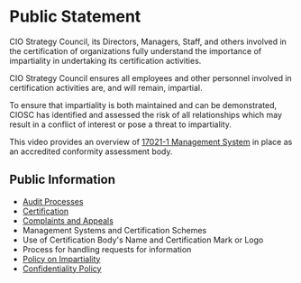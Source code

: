 # Public Statement

CIO Strategy Council, its Directors, Managers, Staff, and others involved in the certification of organizations fully understand the importance of impartiality in undertaking its certification activities. 

CIO Strategy Council ensures all employees and other personnel involved in certification activities are, and will remain, impartial.  

To ensure that impartiality is both maintained and can be demonstrated, CIOSC has identified and assessed the risk of all relationships which may result in a conflict of interest or pose a threat to impartiality. 

This video provides an overview of [17021-1 Management System](https://youtu.be/EYx2QrKqiT8) in place as an accredited conformity assessment body.

## Public Information

* [Audit Processes](./audit-program.md)
* [Certification](./suspend-withdraw-reduce-scope-certification.md)
* [Complaints and Appeals](./complaints-and-appeals.md)
* Management Systems and Certification Schemes
* Use of Certification Body's Name and Certification Mark or Logo
* Process for handling requests for information
* [Policy on Impartiality](./impartiality-policy.md)
* [Confidentiality Policy](./confidentiality-policy.md)
